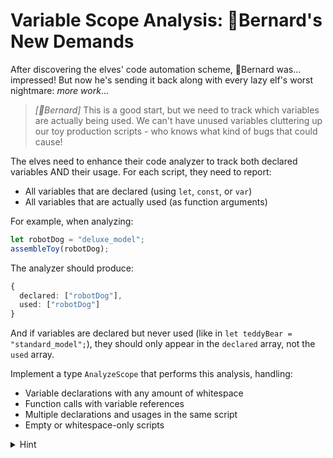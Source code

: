 # Variable Scope Analysis: 🎩Bernard's New Demands

After discovering the elves' code automation scheme, 🎩Bernard was... impressed! But now he's sending it back along with every lazy elf's worst nightmare: _more work_...

> _[🎩Bernard]_ This is a good start, but we need to track which variables are actually being used. We can't have unused variables cluttering up our toy production scripts - who knows what kind of bugs that could cause!

The elves need to enhance their code analyzer to track both declared variables AND their usage. For each script, they need to report:

- All variables that are declared (using `let`, `const`, or `var`)
- All variables that are actually used (as function arguments)

For example, when analyzing:

```javascript
let robotDog = "deluxe_model";
assembleToy(robotDog);
```

The analyzer should produce:

```typescript
{
  declared: ["robotDog"],
  used: ["robotDog"]
}
```

And if variables are declared but never used (like in `let teddyBear = "standard_model";`), they should only appear in the `declared` array, not the `used` array.

Implement a type `AnalyzeScope` that performs this analysis, handling:

- Variable declarations with any amount of whitespace
- Function calls with variable references
- Multiple declarations and usages in the same script
- Empty or whitespace-only scripts

<details>
  <summary>Hint</summary>

Consider breaking down the analysis into two parts: one for gathering declarations and another for finding usages. Remember that variables can be declared without being used, and whitespace can appear anywhere!

</details>
